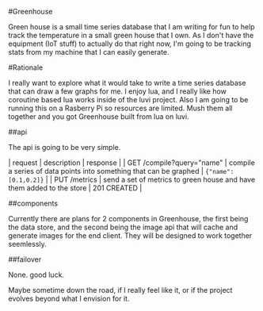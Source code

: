 #Greenhouse

Green house is a small time series database that I am writing for fun to help track the temperature in a small green house that I own. As I don't have the equipment (IoT stuff) to actually do that right now, I'm going to be tracking stats from my machine that I can easily generate.

#Rationale

I really want to explore what it would take to write a time series database that can draw a few graphs for me. I enjoy lua, and I really like how coroutine based lua works inside of the luvi project. Also I am going to be running this on a Rasberry Pi so resources are limited. Mush them all together and you got Greenhouse built from lua on luvi.

##api

The api is going to be very simple.

| request | description | response |
| GET /compile?query="name" | compile a series of data points into something that can be graphed | `{"name":[0.1,0.2]}` |
| PUT /metrics | send a set of metrics to green house and have them added to the store | 201 CREATED |

##components

Currently there are plans for 2 components in Greenhouse, the first being the data store, and the second being the image api that will cache and generate images for the end client. They will be designed to work together seemlessly.

##failover

None. good luck.

Maybe sometime down the road, if I really feel like it, or if the project evolves beyond what I envision for it.
